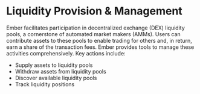 # Liquidity Provision & Management

Ember facilitates participation in decentralized exchange (DEX) liquidity pools, a cornerstone of automated market makers (AMMs). Users can contribute assets to these pools to enable trading for others and, in return, earn a share of the transaction fees. Ember provides tools to manage these activities comprehensively. Key actions include:

* Supply assets to liquidity pools
* Withdraw assets from liquidity pools
* Discover available liquidity pools
* Track liquidity positions

